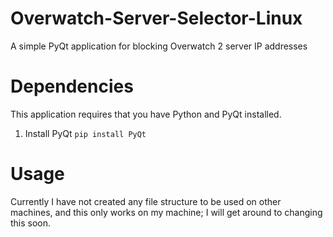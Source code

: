 # Overwatch-Server-Selector-Linux
 A simple PyQt application for blocking Overwatch 2 server IP addresses

# Dependencies
This application requires that you have Python and PyQt installed.
1. Install PyQt ```pip install PyQt```

# Usage
Currently I have not created any file structure to be used on other machines, and this only works on my machine; I will get around to changing this soon.
